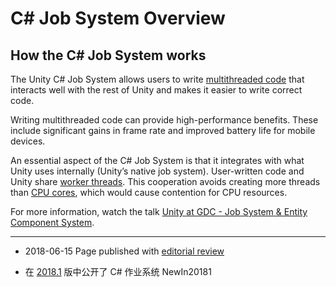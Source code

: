 # C# Job System Overview

## How the C# Job System works

The Unity C# Job System allows users to write [multithreaded code](https://en.wikipedia.org/wiki/Multithreading_(computer_architecture)) that interacts well with the rest of Unity and makes it easier to write correct code.

Writing multithreaded code can provide high-performance benefits. These include significant gains in frame rate and improved battery life for mobile devices.

An essential aspect of the C# Job System is that it integrates with what Unity uses internally (Unity’s native job system). User-written code and Unity share [worker threads](https://docs.microsoft.com/en-us/cpp/parallel/multithreading-creating-worker-threads). This cooperation avoids creating more threads than [CPU cores](https://en.wikipedia.org/wiki/Multi-core_processor), which would cause contention for CPU resources. 

For more information, watch the talk [Unity at GDC - Job System & Entity Component System](https://www.youtube.com/watch?v=kwnb9Clh2Is&t=1s).

---

* <span class="page-edit">2018-06-15  Page published with [editorial review](DocumentationEditorialReview.html)
</span>

* <span class="page-history">在 [2018.1](https://docs.unity3d.com/2018.1/Documentation/Manual/30_search.html?q=newin20181) 版中公开了 C# 作业系统 <span class="search-words">NewIn20181</span></span>
